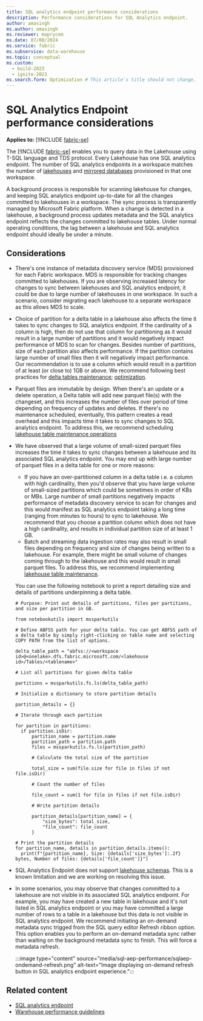 ```yaml
---
title: SQL analytics endpoint performance considerations
description: Performance considerations for SQL Analytics endpoint.
author: amasingh
ms.author: amasingh
ms.reviewer: maprycem
ms.date: 07/08/2024
ms.service: fabric
ms.subservice: data-warehouse
ms.topic: conceptual
ms.custom:
  - build-2023
  - ignite-2023
ms.search.form: Optimization # This article's title should not change. If so, contact engineering.
---
```

# SQL Analytics Endpoint performance considerations

**Applies to:** [!INCLUDE [fabric-se](includes/applies-to-version/fabric-se.md)]

The [!INCLUDE [fabric-se](includes/fabric-se.md)] enables you to query data in the Lakehouse using T-SQL language and TDS protocol. Every Lakehouse has one SQL analytics endpoint. The number of SQL analytics endpoints in a workspace matches the number of [lakehouses](../data-engineering/lakehouse-overview.md) and [mirrored databases](../database/mirrored-database/overview.md) provisioned in that one workspace.

A background process is responsible for scanning lakehouse for changes, and keeping SQL analytics endpoint up-to-date for all the changes committed to lakehouses in a workspace. The sync process is transparently managed by Microsoft Fabric platform. When a change is detected in a lakehouse, a background process updates metadata and the SQL analytics endpoint reflects the changes committed to lakehouse tables. Under normal operating conditions, the lag between a lakehouse and SQL analytics endpoint should ideally be under a minute.

## Considerations

- There's one instance of metadata discovery service (MDS) provisioned for each Fabric workspace. MDS is responsible for tracking changes committed to lakehouses. If you are observing increased latency for changes to sync between lakehouses and SQL analytics endpoint, it could be due to large number of lakehouses in one workspace. In such a scenario, consider migrating each lakehouse to a separate workspace as this allows MDS to scale.
- Choice of partition for a delta table in a lakehouse also affects the time it takes to sync changes to SQL analytics endpoint. If the cardinality of a column is high, then do not use that column for partitioning as it would result in a large number of partitions and it would negatively impact performance of MDS to scan for changes. Besides number of partitions, size of each partition also affects performance. If the partition contains large number of small files then it will negatively impact performance. Our recommendation is to use a column which would result in a partition of at least (or close to) 1GB or above. We recommend following best practices for [delta tables maintenance](../data-engineering/lakehouse-table-maintenance.md); [optimization](../data-engineering/delta-optimization-and-v-order.md).
- Parquet files are immutable by design. When there's an update or a delete operation, a Delta table will add new parquet file(s) with the changeset, and this increases the number of files over period of time depending on frequency of updates and deletes. If there's no maintenance scheduled, eventually, this pattern creates a read overhead and this impacts time it takes to sync changes to SQL analytics endpoint. To address this, we recommend scheduling [lakehouse table maintenance operations](../data-engineering/lakehouse-table-maintenance.md#execute-ad-hoc-table-maintenance-on-a-delta-table-using-lakehouse)
- We have observed that a large volume of small-sized parquet files increases the time it takes to sync changes between a lakehouse and its associated SQL analytics endpoint. You may end up with large number of parquet files in a delta table for one or more reasons:
  - If you have an over-partitioned column in a delta table i.e. a column with high cardinality, then you'd observe that you have large volume of small-sized partitions which could be sometimes in order of KBs or MBs. Large number of small partitions negatively impacts performance of metadata discovery service to scan for changes and this would manifest as SQL analytics endpoint taking a long time (ranging from minutes to hours) to sync to lakehouse. We recommend that you choose a partition column which does not have a high cardinality, and results in individual partition size of at least 1 GB.
  - Batch and streaming data ingestion rates may also result in small files depending on frequency and size of changes being written to a lakehouse. For example, there might be small volume of changes coming through to the lakehouse and this would result in small parquet files. To address this, we recommend implementing [lakehouse table maintenance](../data-engineering/lakehouse-table-maintenance.md).
  
  You can use the following notebook to print a report detailing size and details of partitions underpinning a delta table.

  ```{python}
  # Purpose: Print out details of partitions, files per partitions, and size per partition in GB.
  
  from notebookutils import mssparkutils
  
  # Define ABFSS path for your delta table. You can get ABFSS path of a delta table by simply right-clicking on table name and selecting COPY PATH from the list of options.
  
  delta_table_path = "abfss://<workspace id>@<onelake>.dfs.fabric.microsoft.com/<lakehouse id>/Tables/<tablename>"
  
  # List all partitions for given delta table

  partitions = mssparkutils.fs.ls(delta_table_path)
  
  # Initialize a dictionary to store partition details

  partition_details = {}
  
  # Iterate through each partition

  for partition in partitions:
    if partition.isDir:
        partition_name = partition.name
        partition_path = partition.path
        files = mssparkutils.fs.ls(partition_path)
        
        # Calculate the total size of the partition

        total_size = sum(file.size for file in files if not file.isDir)
        
        # Count the number of files

        file_count = sum(1 for file in files if not file.isDir)
        
        # Write partition details

        partition_details[partition_name] = {
            "size_bytes": total_size,
            "file_count": file_count
        }
        
  # Print the partition details
  for partition_name, details in partition_details.items():
    print(f"{partition_name}, Size: {details['size_bytes']:.2f} bytes, Number of files: {details['file_count']}")

  ```

- SQL Analytics Endpoint does not support [lakehouse schemas](../data-engineering/lakehouse-schemas.md). This is a known limitation and we are working on resolving this issue.

- In some scenarios, you may observe that changes committed to a lakehouse are not visible in its associated SQL analytics endpoint. For example, you may have created a new table in lakehouse and it's not listed in SQL analytics endpoint or you may have committed a large number of rows to a table in a lakehouse but this data is not visible in SQL analytics endpoint. We recommend initiating an on-demand metadata sync trigged from the SQL query editor Refresh ribbon option. This option enables you to perform an on-demand metadata sync rather than waiting on the background metadata sync to finish. This will force a metadata refresh.
  
  :::image type="content" source="media/sql-aep-performance/sqlaep-ondemand-refresh.png" alt-text="Image displaying on-demand refresh button in SQL analytics endpoint experience.":::

## Related content

- [SQL analytics endpoint](get-started-lakehouse-sql-analytics-endpoint.md)
- [Warehouse performance guidelines](guidelines-warehouse-performance.md)

